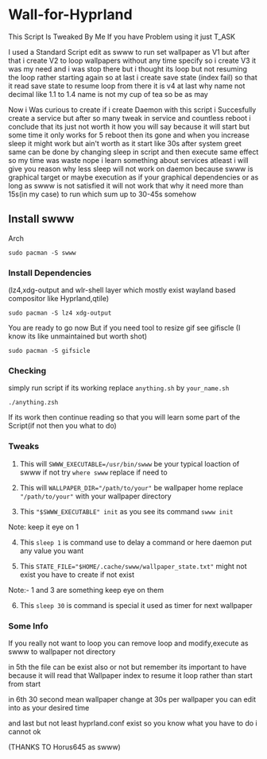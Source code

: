 # Wall-for-Hyprland
This Script Is Tweaked By Me If you have Problem using it just T_ASK  

I used a Standard Script edit as  swww to run set wallpaper as V1 but after that i create V2 to loop wallpapers without any time specify so i create V3 it was my need and i was stop there but i thought its loop but not resuming the loop rather starting again so at last i create save state (index fail) so that it read save state to resume loop from there it is v4 at last why name not decimal like 1.1 to 1.4 name is not my cup of tea so be as  may

Now i Was curious to create if i create Daemon with this script i Succesfully create a service but after so many tweak in service and countless reboot i conclude that its just not worth it how you will say because it will start but some time it only works for 5 reboot then its gone and when you increase sleep  it might work but ain't worth as it start like 30s after system greet same can be done by changing sleep in script and then execute same effect so my time was waste nope i learn something about services atleast i will give you reason why less sleep will not work on daemon because swww is graphical target or maybe execution  as if your graphical dependencies or as long as swww is not satisfied it will not work that why it need more than 15s(in my case) to run which sum up to 30-45s somehow    

## Install swww
Arch
```
sudo pacman -S swww
```
### Install Dependencies
(lz4,xdg-output and wlr-shell layer which mostly exist wayland based compositor like Hyprland,qtile)
```
sudo pacman -S lz4 xdg-output
```
You are ready to go now But if you need tool to resize gif see gifiscle (I know its like unmaintained but worth shot)
```
sudo pacman -S gifsicle
```
### Checking

simply run script if its working replace `anything.sh` by `your_name.sh`
```
./anything.zsh 
```
If its work then continue reading so that you will learn some part of the Script(if not then you what to do)

### Tweaks

1) This will `SWWW_EXECUTABLE=/usr/bin/swww` be your typical loaction of swww if not try `where swww` replace if need to 

2) This will `WALLPAPER_DIR="/path/to/your"` be wallpaper home replace `"/path/to/your"` with your wallpaper directory

3) This `"$SWWW_EXECUTABLE" init` as you see its command `swww init` 

Note: keep it eye on 1

4) This `sleep 1` is command use to delay a command or here daemon put any value you want 

5) This `STATE_FILE="$HOME/.cache/swww/wallpaper_state.txt"` might not exist you have to create if not exist 

Note:- 1 and 3 are something keep eye on them

6) This `sleep 30` is command is special it used as timer for next wallpaper

### Some Info

If you really not want to loop you can remove loop and modify,execute as swww to wallpaper not directory 

in 5th the file can be exist also or not but remember its important to have because it will read that Wallpaper index to resume it loop rather than start from start 

in 6th 30 second mean wallpaper change at 30s per wallpaper you can edit into as your desired time

and last but not least hyprland.conf exist so you know what you have to do i cannot ok 

(THANKS TO Horus645 as swww)



